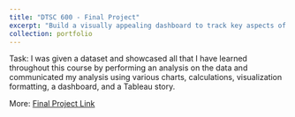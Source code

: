 ```yaml
---
title: "DTSC 600 - Final Project"
excerpt: "Build a visually appealing dashboard to track key aspects of the data in addition to a Tableau story that shares your insights in a logical, cohesive, and well-thought-out manner."
collection: portfolio
---
```


Task: I was given a dataset and showcased all that I have learned throughout this course by performing an analysis on the data and communicated my analysis using various charts, calculations, visualization formatting, a dashboard, and a Tableau story. <br/>

More: [Final Project Link](https://public.tableau.com/app/profile/kurt.brown8254/viz/DTSC600_FinalProject_KurtBrown/SalesandProfitStoryKurtBrown?publish=yes)

